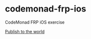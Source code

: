 # codemonad-frp-ios
CodeMonad FRP iOS exercise

[Publish to the world](https://github.com/apps/codemonad/installations/new)

